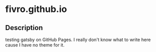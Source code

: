 # fivro.github.io
## Description
testing gatsby on GitHub Pages.
I really don't know what to write here cause I have no theme for it.